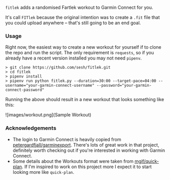 `fitlek` adds a randomised Fartlek workout to Garmin Connect for you.

It's call `FITlek` because the original intention was to create a `.fit` file that you could upload anywhere – that's still going to be an end goal.


### Usage

Right now, the easiest way to create a new workout for yourself if to clone the repo and run the script. The only requirement is `requests`, so if you already have a recent version installed you may not need `pipenv`.

```
> git clone https://github.com/sesh/fitlek.git
> cd fitlek
> pipenv install
> pipenv run python fitlek.py --duration=30:00 --target-pace=04:00 --username="your-garmin-connect-username" --password="your-garmin-connect-password"
```

Running the above should result in a new workout that looks something like this:

![images/workout.png](Sample Workout)


### Acknowledgements

- The login to Garmin Connect is heavily copied from [petergardfjall/garminexport](https://github.com/petergardfjall/garminexport). There's lots of great work in that project, definitely worth checking out if you're interested in working with Garmin Connect.
- Some details about the Workouts format were taken from [mgif/quick-plan](https://github.com/mgif/quick-plan). If I'm inspired to work on this project more I expect it to start looking more like `quick-plan`.
